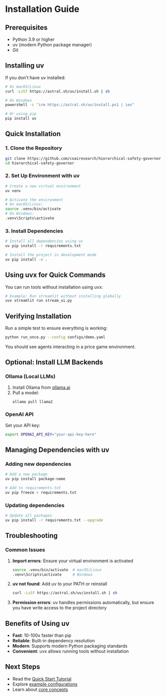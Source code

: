 # Installation Guide

## Prerequisites

- Python 3.9 or higher
- uv (modern Python package manager)
- Git

## Installing uv

If you don't have uv installed:

```bash
# On macOS/Linux
curl -LsSf https://astral.sh/uv/install.sh | sh

# On Windows
powershell -c "irm https://astral.sh/uv/install.ps1 | iex"

# Or using pip
pip install uv
```

## Quick Installation

### 1. Clone the Repository

```bash
git clone https://github.com/coairesearch/hierarchical-safety-governor.git
cd hierarchical-safety-governor
```

### 2. Set Up Environment with uv

```bash
# Create a new virtual environment
uv venv

# Activate the environment
# On macOS/Linux:
source .venv/bin/activate
# On Windows:
.venv\Scripts\activate
```

### 3. Install Dependencies

```bash
# Install all dependencies using uv
uv pip install -r requirements.txt

# Install the project in development mode
uv pip install -e .
```

## Using uvx for Quick Commands

You can run tools without installation using uvx:

```bash
# Example: Run streamlit without installing globally
uvx streamlit run stream_ui.py
```

## Verifying Installation

Run a simple test to ensure everything is working:

```bash
python run_once.py --config configs/demo.yaml
```

You should see agents interacting in a price game environment.

## Optional: Install LLM Backends

### Ollama (Local LLMs)

1. Install Ollama from [ollama.ai](https://ollama.ai)
2. Pull a model:
   ```bash
   ollama pull llama2
   ```

### OpenAI API

Set your API key:
```bash
export OPENAI_API_KEY="your-api-key-here"
```

## Managing Dependencies with uv

### Adding new dependencies

```bash
# Add a new package
uv pip install package-name

# Add to requirements.txt
uv pip freeze > requirements.txt
```

### Updating dependencies

```bash
# Update all packages
uv pip install -r requirements.txt --upgrade
```

## Troubleshooting

### Common Issues

1. **Import errors**: Ensure your virtual environment is activated
   ```bash
   source .venv/bin/activate  # macOS/Linux
   .venv\Scripts\activate     # Windows
   ```

2. **uv not found**: Add uv to your PATH or reinstall
   ```bash
   curl -LsSf https://astral.sh/uv/install.sh | sh
   ```

3. **Permission errors**: uv handles permissions automatically, but ensure you have write access to the project directory

## Benefits of Using uv

- **Fast**: 10-100x faster than pip
- **Reliable**: Built-in dependency resolution
- **Modern**: Supports modern Python packaging standards
- **Convenient**: uvx allows running tools without installation

## Next Steps

- Read the [Quick Start Tutorial](./quickstart.md)
- Explore [example configurations](../configs/)
- Learn about [core concepts](./concepts.md)